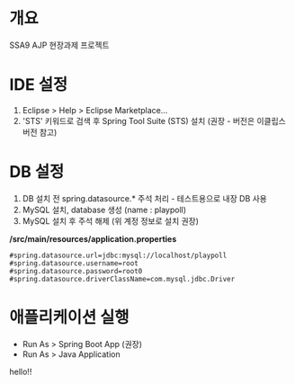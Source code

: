 개요
===

SSA9 AJP 현장과제 프로젝트

IDE 설정
===
1. Eclipse > Help > Eclipse Marketplace...
2. 'STS' 키워드로 검색 후 Spring Tool Suite (STS) 설치 (권장 - 버전은 이클립스 버전 참고)

DB 설정
===
1. DB 설치 전 spring.datasource.* 주석 처리 - 테스트용으로 내장 DB 사용
2. MySQL 설치, database 생성 (name : playpoll)
2. MySQL 설치 후 주석 해제 (위 계정 정보로 설치 권장)

**/src/main/resources/application.properties**
```
#spring.datasource.url=jdbc:mysql://localhost/playpoll
#spring.datasource.username=root
#spring.datasource.password=root0
#spring.datasource.driverClassName=com.mysql.jdbc.Driver
```

애플리케이션 실행
===
* Run As > Spring Boot App (권장)
* Run As > Java Application

hello!!
